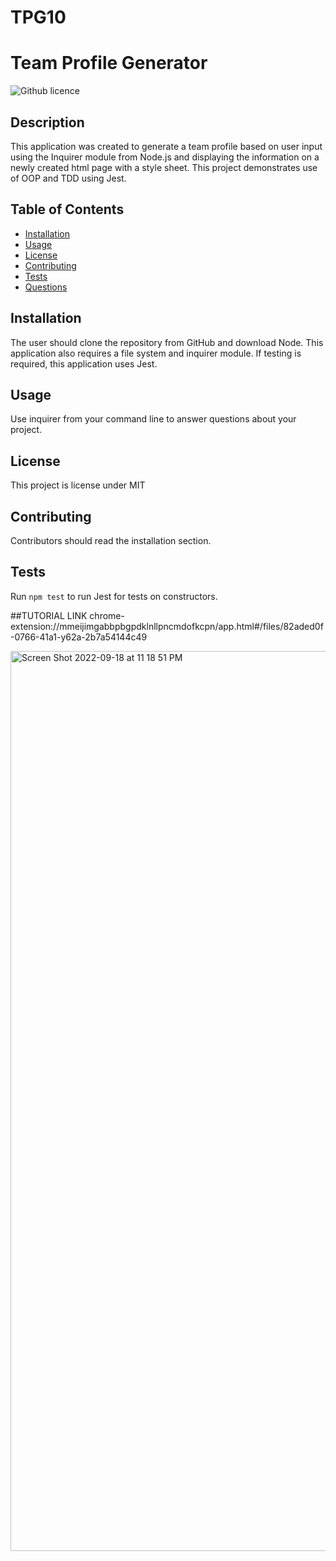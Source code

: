 # TPG10
# Team Profile Generator 
![Github licence](http://img.shields.io/badge/license-MIT-blue.svg)

## Description 
This application was created to generate a team profile based on user input using the Inquirer module from Node.js and displaying the information on a newly created html page with a style sheet. This project demonstrates use of OOP and TDD using Jest. 
 
## Table of Contents
* [Installation](#installation)
* [Usage](#usage)
* [License](#license)
* [Contributing](#contributing)
* [Tests](#tests)
* [Questions](#questions)

## Installation 
The user should clone the repository from GitHub and download Node. This application also requires a file system and inquirer module. If testing is required, this application uses Jest. 

## Usage 
Use inquirer from your command line to answer questions about your project.


## License 
This project is license under MIT

## Contributing 
Contributors should read the installation section. 

## Tests
Run `npm test` to run Jest for tests on constructors. 

##TUTORIAL LINK 
chrome-extension://mmeijimgabbpbgpdklnllpncmdofkcpn/app.html#/files/82aded0f-0766-41a1-y62a-2b7a54144c49

<img width="1440" alt="Screen Shot 2022-09-18 at 11 18 51 PM" src="https://user-images.githubusercontent.com/106297412/190959684-38767293-be64-453a-99f5-eda3123de268.png">
